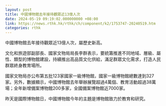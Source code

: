 ```yaml
---
layout: post
title: 中國博物館去年接待觀眾近13億人次
date: 2024-05-19 09:19:02.000000000 +08:00
link: https://news.rthk.hk/rthk/ch/component/k2/1753747-20240519.htm
categories: rthk
---
```


中國博物館去年接待觀眾近13億人次，屬歷史新高。

文化和旅遊部副部長、國家文物局局長李群表示，要統籌推進不同地域、層級、屬性、類型的博物館建設，持續推出高品質文化供給，滿足群眾文化需求，打造人民群眾終身教育場所。

國家文物局亦公布第五批123家國家一級博物館，國家一級博物館總數達到327家。另外，數據顯示，中國博物館去年舉辦展覽超過4萬個、教育活動超過38萬場；全年新增備案博物館200多家，全國備案博物館近7000家。

昨天是國際博物館日，中國博物館今年的主題是博物館致力於教育和研究。
